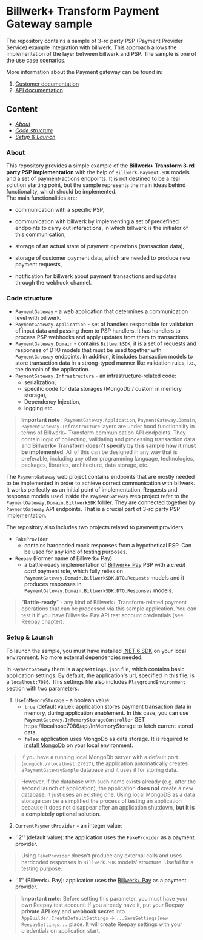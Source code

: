 ﻿# Billwerk+ Transform Payment Gateway sample

The repository contains a sample of 3-rd party PSP (Payment Provider Service) example integration with billwerk.
This approach allows the implementation of the layer between billwerk and PSP. The sample is one of the use case scenarios. 
  
More information about the Payment gateway can be found in:

1. [Customer documentation](https://transform-docs.billwerk.com/docs/introduction)
2. [API documentation](https://transform-docs.billwerk.com/reference/post_api-payment)

## **Content**

- [_About_](#About)
- [_Code structure_](#Code-structure) 
- [_Setup & Launch_](#Setup-&-Launch)

### About

This repository provides a simple example of the **Billwerk+ Transform 3-rd party PSP implementation** with the help
of ```Billwerk.Payment.SDK``` models and a set of payment-actions endpoints. It is not destined to be a real solution starting point, but the sample represents the main ideas behind functionality, which should be implemented.  
The main functionalities are:

- communication with a specific PSP,

- communication with billwerk by implementing a set of predefined endpoints to carry out interactions, in which billwerk is the initiator of this communication,

- storage of an actual state of payment operations (transaction data),

- storage of customer payment data, which are needed to produce new payment requests,

- notification for billwerk about payment transactions and updates through the webhook channel. 

### Code structure

- `PaymentGateway` - a web application that determines a communication level with billwerk. 
- `PaymentGateway.Application` - set of handlers responsible for validation of input data and passing them to PSP handlers. It has handlers to process PSP webhooks
and apply updates from them to transactions. 
- `PaymentGateway.Domain` - contains `BillwerkSDK`, it is a set of requests and responses of DTO models that must be used together with `PaymentGateway` endpoints. 
In addition, it includes transaction models to store transaction data in a strong-typed manner like validation rules, i.e., the domain of the application. 
- `PaymentGateway.Infrastructure` - an infrastructure-related code: 
  - serialization, 
  - specific code for data storages (MongoDb / custom in memory storage),
  - Dependency Injection, 
  - logging etc.

> **Important note** : ```PaymentGateway.Application```, ```PaymentGateway.Domain```, ```PaymentGateway.Infrastructure``` layers are under hood functionality in terms of
Billwerk+ Transform communication API endpoints. They contain logic of collecting, validating and processing transaction data and **Billwerk+ Transform doesn't specify by this sample how it
must be implemented**. All of this can be designed in any way that is preferable, including any other programming language, technologies, packages, libraries,
architecture, data storage, etc.

The `PaymentGateway` web project contains endpoints that are mostly needed to be implemented in order to achieve correct communication
with billwerk. It works perfectly as an initial point of implementation. 
Requests and response models used inside the `PaymentGateway` web project refer to the `PaymentGateway.Domain.BillwerkSDK` folder. 
They are connected together by `PaymentGateway` API endpoints. That is a crucial part of 3-rd party PSP implementation.

The repository also includes two projects related to payment providers:
- `FakeProvider`
    - contains hardcoded mock responses from a hypothetical PSP. Can be used for any kind of testing purposes.
- `Reepay` (Former name of Billwerk+ Pay)
    - a battle-ready implementation of [Billwerk+ Pay](https://www.billwerk.plus/pay-payment-gateway/) PSP with a _credit card_ payment role,
  which fully relies on `PaymentGateway.Domain.BillwerkSDK.DTO.Requests` models and it produces responses in
  `PaymentGateway.Domain.BillwerkSDK.DTO.Responses` models.  
  
>"**Battle-ready**" - any kind of Billwerk+ Transform-related payment operations
  that can be processed via this sample application. You can test it if you have Billwerk+ Pay API test account credentials (see Reepay chapter).

### Setup & Launch

To launch the sample, you must have installed [.NET 6 SDK](https://dotnet.microsoft.com/en-us/download/dotnet/6.0) on your local environment. No more external dependencies needed.

In `PaymentGateway` there is a `appsettings.json` file, which contains basic application settings. By default, the application's url, specified in this file, is a `localhost:7086`.
This settings file also includes `PlaygroundEnvironment` section with two parameters:

1. `UseInMemoryStorage` - a boolean value: 
   -  `true` (default value): application stores payment transaction data in memory, during application enablement. 
   In this case, you can use `PaymentGateway.InMemoryStorageController` GET https://localhost:7086/api/InMemoryStorage to fetch current stored data. 
   - `false`: application uses MongoDb as data storage. It is required to [install MongoDb](https://www.mongodb.com/docs/manual/installation/) on your local environment.
>If you have a running local MongoDb server with a default port (`mongodb://localhost:27017`), the application automatically creates a`PaymentGatewaySample` database and it uses it for storing data.

>However, if the database with such name exists already (e.g. after the second launch of application), the application **does not** create a new database, it just uses an existing one.
Using local MongoDB as a data storage can be a simplified the process of testing an application because it does not disappear after an application shutdown, **but it is a completely optional solution**.

2. `CurrentPaymentProvider` - an integer value:
  - ''2'' (default value): the application uses the `FakeProvider` as a payment provider. 
>Using `FakeProvider` doesn't produce any external calls and uses hardcoded responses 
  in `Billwerk.SDK` models' structure. Useful for a testing purpose.
  - ''1'' (Billwerk+ Pay): application uses the [Billwerk+ Pay](https://www.billwerk.plus/pay-payment-gateway/) as a payment provider.
>**Important note:** Before setting this parameter, you must have your own Reepay test account. If you already have it, put your Reepay **private API key** and **webhook secret** into `AppBuilder.CreateDefaultSettings` -> `...SaveSettings(new ReepaySettings...` place. 
> It will create Reepay settings with your credentials on application start.






  
